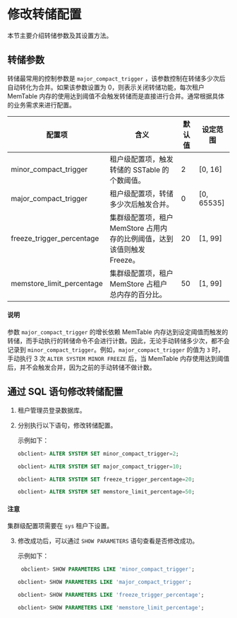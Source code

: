 # 修改转储配置

本节主要介绍转储参数及其设置方法。

## 转储参数

转储最常用的控制参数是 `major_compact_trigger` ，该参数控制在转储多少次后自动转化为合并。如果该参数设置为 0，则表示关闭转储功能，每次租户 MemTable 内存的使用达到阈值不会触发转储而是直接进行合并。通常根据具体的业务需求来进行配置。

|             配置项             |                          含义                           | 默认值 |     设定范围     |
|-----------------------------|-------------------------------------------------------|-----|--------------|
| minor_compact_trigger       | 租户级配置项，触发转储的 SSTable 的个数阈值。                                  | 2   | \[0, 16\]    |
| major_compact_trigger          | 租户级配置项，转储多少次后触发合并。                                           | 0   | \[0, 65535\] |
| freeze_trigger_percentage   | 集群级配置项，租户 MemStore 占用内存的比例阈值，达到该值则触发 Freeze。                | 20  | \[1, 99\]    |
| memstore_limit_percentage   | 集群级配置项，租户 MemStore 占租户总内存的百分比。                               | 50  | \[1, 99\]    |

  <main id="notice" type='explain'>
    <h4>说明</h4>
    <p>参数 <code>major_compact_trigger</code> 的增长依赖 MemTable 内存达到设定阈值而触发的转储，而手动执行的转储命令不会进行计数。因此，无论手动转储多少次，都不会记录到 <code>minor_compact_trigger</code>。例如，<code>major_compact_trigger</code> 的值为 <code>3</code> 时，手动执行 3 次 <code>ALTER SYSTEM MINOR FREEZE</code> 后，当 MemTable 内存使用达到阈值后，并不会触发合并，因为之前的手动转储不做计数。</p>
  </main>

## 通过 SQL 语句修改转储配置

1. 租户管理员登录数据库。

2. 分别执行以下语句，修改转储配置。

   示例如下：

   ```sql
   obclient> ALTER SYSTEM SET minor_compact_trigger=2;

   obclient> ALTER SYSTEM SET major_compact_trigger=10;
   
   obclient> ALTER SYSTEM SET freeze_trigger_percentage=20;
   
   obclient> ALTER SYSTEM SET memstore_limit_percentage=50;
   ```

  <main id="notice" type='notice'>
    <h4>注意</h4>
    <p>集群级配置项需要在 <code>sys</code> 租户下设置。</p>
  </main>

3. 修改成功后，可以通过 `SHOW PARAMETERS` 语句查看是否修改成功。

   示例如下：

   ```sql
    obclient> SHOW PARAMETERS LIKE 'minor_compact_trigger';

   obclient> SHOW PARAMETERS LIKE 'major_compact_trigger';
   
   obclient> SHOW PARAMETERS LIKE 'freeze_trigger_percentage';
   
   obclient> SHOW PARAMETERS LIKE 'memstore_limit_percentage';
   ```
